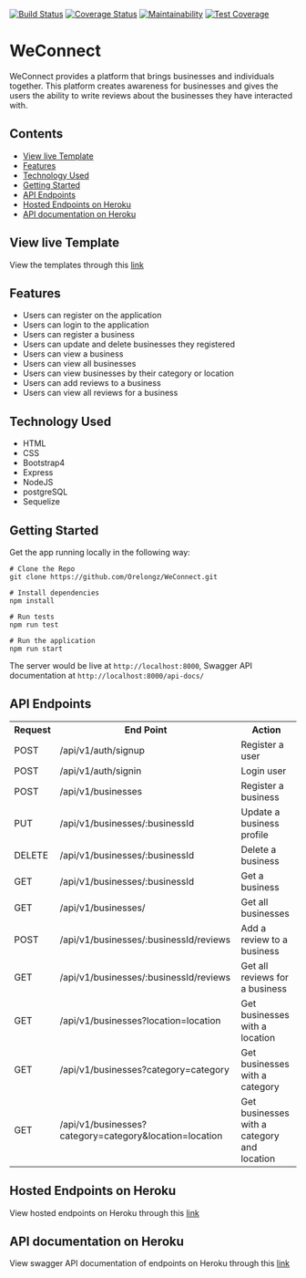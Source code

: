 [![Build Status](https://travis-ci.org/Orelongz/WeConnect.svg?branch=feature/155520429/secure-endpoints)](https://travis-ci.org/Orelongz/WeConnect?branch=feature/155520429/secure-endpoints)
[![Coverage Status](https://coveralls.io/repos/github/Orelongz/WeConnect/badge.svg?branch=feature/155520429/secure-endpoints)](https://coveralls.io/github/Orelongz/WeConnect?branch=feature/155520429/secure-endpoints)
[![Maintainability](https://api.codeclimate.com/v1/badges/dbf93139a748aaefefcb/maintainability)](https://codeclimate.com/github/Orelongz/WeConnect/maintainability?branch=chore/155835381/api-doc)
[![Test Coverage](https://api.codeclimate.com/v1/badges/dbf93139a748aaefefcb/test_coverage)](https://codeclimate.com/github/Orelongz/WeConnect/test_coverage)

# WeConnect
WeConnect provides a platform that brings businesses and individuals together. This platform creates awareness for businesses and gives the users the ability to write reviews about the businesses they have interacted with.

## Contents
- [View live Template](#view-live-template)
- [Features](#features)
- [Technology Used](#technology-used)
- [Getting Started](#getting-started)
- [API Endpoints](#api-endpoints)
- [Hosted Endpoints on Heroku](#hosted-endpoints-on-heroku)
- [API documentation on Heroku](#api-documentation-on-heroku)

## View live Template
View the templates through this [link](https://orelongz.github.io/WeConnect/)

## Features
* Users can register on the application
* Users can login to the application
* Users can register a business
* Users can update and delete businesses they registered
* Users can view a business
* Users can view all businesses
* Users can view businesses by their category or location
* Users can add reviews to a business
* Users can view all reviews for a business

## Technology Used
* HTML
* CSS
* Bootstrap4
* Express
* NodeJS
* postgreSQL
* Sequelize

## Getting Started
Get the app running locally in the following way:
```
# Clone the Repo
git clone https://github.com/Orelongz/WeConnect.git

# Install dependencies
npm install

# Run tests
npm run test

# Run the application
npm run start
```
The server would be live at `http://localhost:8000`,
Swagger API documentation at `http://localhost:8000/api-docs/`

## API Endpoints
<table>
  <tr>
      <th>Request</th>
      <th>End Point</th>
      <th>Action</th>
  </tr>
  <tr>
      <td>POST</td>
      <td>/api/v1/auth/signup</td>
      <td>Register a user</td>
  </tr>
  <tr>
      <td>POST</td>
      <td>/api/v1/auth/signin</td>
      <td>Login user</td>
  </tr>
  <tr>
      <td>POST</td>
      <td>/api/v1/businesses</td>
      <td>Register a business</td>
  </tr>
  <tr>
      <td>PUT</td>
      <td>/api/v1/businesses/:businessId</td>
      <td>Update a business profile</td>
  </tr>
  <tr>
      <td>DELETE</td>
      <td>/api/v1/businesses/:businessId</td>
      <td>Delete a business</td>
  </tr>
  <tr>
      <td>GET</td>
      <td>/api/v1/businesses/:businessId</td>
      <td>Get a business</td>
  </tr>
  <tr>
      <td>GET</td>
      <td>/api/v1/businesses/</td>
      <td>Get all businesses</td>
  </tr>
  <tr>
      <td>POST</td>
      <td>/api/v1/businesses/:businessId/reviews</td>
      <td>Add a review to a business</td>
  </tr>
  <tr>
      <td>GET</td>
      <td>/api/v1/businesses/:businessId/reviews</td>
      <td>Get all reviews for a business</td>
  </tr>
  <tr>
      <td>GET</td>
      <td>/api/v1/businesses?location=location</td>
      <td>Get businesses with a location</td>
  </tr>
  </tr>
      <td>GET</td>
      <td>/api/v1/businesses?category=category</td>
      <td>Get businesses with a category</td>
  </tr>
  <tr>
      <td>GET</td>
      <td>/api/v1/businesses?category=category&location=location</td>
      <td>Get businesses with a category and location</td>
  </tr>
</table>

## Hosted Endpoints on Heroku
View hosted endpoints on Heroku through this [link](https://weconnect-orelongz.herokuapp.com/)

## API documentation on Heroku
View swagger API documentation of endpoints on Heroku through this [link](https://weconnect-orelongz.herokuapp.com/api-docs/)
